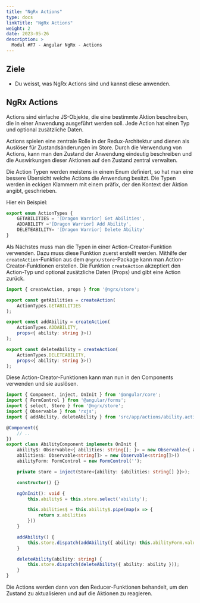 ```yaml
---
title: "NgRx Actions"
type: docs
linkTitle: "NgRx Actions"
weight: 2
date: 2023-05-26
description: >
  Modul #F7 - Angular NgRx - Actions
---
```

## Ziele
* Du weisst, was NgRx Actions sind und kannst diese anwenden.

## NgRx Actions
Actions sind einfache JS-Objekte, die eine bestimmte Aktion beschreiben, die in einer Anwendung ausgeführt werden soll. Jede Action hat einen Typ und optional zusätzliche Daten.

Actions spielen eine zentrale Rolle in der Redux-Architektur und dienen als Auslöser für Zustandsänderungen im Store. Durch die Verwendung von Actions, kann man den Zustand der Anwendung eindeutig beschreiben und die Auswirkungen dieser Aktionen auf den Zustand zentral verwalten.

Die Action Typen werden meistens in einem Enum definiert, so hat man eine bessere Übersicht welche Actions die Anwendung besitzt. Die Typen werden in eckigen Klammern mit einem präfix, der den Kontext der Aktion angibt, geschrieben.

Hier ein Beispiel:
```typescript
export enum ActionTypes {
    GETABILITIES = '[Dragon Warrior] Get Abilities',
    ADDABILITY ='[Dragon Warrior] Add Ability',
    DELETEABILITY= '[Dragon Warrior] Delete Ability'
}
```

Als Nächstes muss man die Typen in einer Action-Creator-Funktion verwenden. Dazu muss diese Funktion zuerst erstellt werden. Mithilfe der `createAction`-Funktion aus dem `@ngrx/store`-Package kann man Action-Creator-Funktionen erstellen. Die Funktion `createAction` akzeptiert den Action-Typ und optional zusätzliche Daten (Props) und gibt eine Action zurück.
```typescript
import { createAction, props } from '@ngrx/store';

export const getAbilities = createAction(
    ActionTypes.GETABILITIES
);

export const addAbility = createAction(
    ActionTypes.ADDABILITY, 
    props<{ ability: string }>()
);

export const deleteAbility = createAction(
    ActionTypes.DELETEABILITY, 
    props<{ ability: string }>()
);
```

Diese Action-Creator-Funktionen kann man nun in den Components verwenden und sie auslösen.
```typescript
import { Component, inject, OnInit } from '@angular/core';
import { FormControl } from '@angular/forms';
import { select, Store } from '@ngrx/store';
import { Observable } from 'rxjs';
import { addAbility, deleteAbility } from 'src/app/actions/ability.actions';

@Component({
    // ..
})
export class AbilityComponent implements OnInit {
    ability$: Observable<{ abilities: string[]; }> = new Observable<{ abilities: string[]; }>();
    abilities$: Observable<string[]> = new Observable<string[]>()
    abilityForm: FormControl = new FormControl('');

    private store = inject(Store<{ability: {abilities: string[] }}>);

    constructor() {}

    ngOnInit(): void {
        this.ability$ = this.store.select('ability');

        this.abilities$ = this.ability$.pipe(map(x => {
            return x.abilities
        }))
    }

    addAbility() {
        this.store.dispatch(addAbility({ ability: this.abilityForm.value ?? '' }));
    }

    deleteAbility(ability: string) {
        this.store.dispatch(deleteAbility({ ability: ability }));
    }
}
```

Die Actions werden dann von den Reducer-Funktionen behandelt, um den Zustand zu aktualisieren und auf die Aktionen zu reagieren.